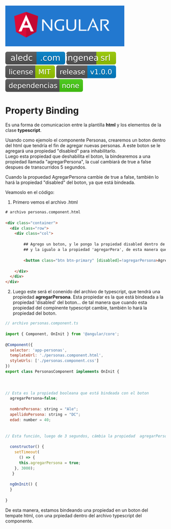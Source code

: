 ![Angular](https://github.com/aledc7/Angular/blob/master/resources/angular.png?raw=true)


[![aledc.tk](https://github.com/aledc7/Scrum-Certification/blob/master/recursos/aledc.com.svg)](https://aledc.tk)
[![ingenea.com.ar](https://github.com/aledc7/Scrum-Certification/blob/master/recursos/ingenea.svg)](http://ingenea.com.ar)
[![License](https://github.com/aledc7/Scrum-Certification/blob/master/recursos/mit-license.svg)](https://aledc.com)
[![GitHub release](https://github.com/aledc7/Scrum-Certification/blob/master/recursos/release.svg)](https://aledc.com)
[![Dependencies](https://github.com/aledc7/Scrum-Certification/blob/master/recursos/dependencias-none.svg)](https://aledc.com)

# Property Binding

Es una forma de comunicacion entre la plantilla __html__ y los elementos de la clase __typescript__.


Usando como ejemolo el componente Personas, crearemos un boton dentro del html que tendría el fin de agregar nuevas personas.
A este boton se le agregará una propiedad "disabled" para inhabilitarlo.  
Luego esta propiedad que deshabilita el boton, la bindearemos a una propiedad llamada "agregarPersona", la cual cambiará de true a false despues de transcurridos 5 segundos.

Cuando la propuedad AgregarPersona cambie de true a false,  también lo hará la propiedad "disabled" del boton, ya que está bindeada.

Veamoslo en el código:


1. Primero vemos el archivo .html


```html
# archivo personas.component.html

<div class="container">
  <div class="row">
    <div class="col">
    
        ## Agrego un boton, y le pongo la propiedad disabled dentro de u array
        ## y la igualo a la propiedad 'agregarPera', de esta manera queda bindeada.

        <button class="btn btn-primary" [disabled]=!agregarPersona>Agregar Persona</button>
        
    </div>
  </div>
</div>
````

2. Luego este será el conenido del archivo de typescript, que tendrá una propiedad __agregarPersona__. 
Esta propiedar es la que está bindeada a la propiedad 'disabled' del boton... de tal manera que cuando esta propiedad del compinente typescript cambie, también lo hará la propiedad del boton.

```js
// archivo personas.component.ts

import { Component, OnInit } from '@angular/core';

@Component({
  selector: 'app-personas',
  templateUrl: './personas.component.html',
  styleUrls: ['./personas.component.css']
})
export class PersonasComponent implements OnInit {



// Esta es la propiedad booleana que está bindeada con el boton
  agregarPersona=false;

  nombrePersona: string = "Ale";
  apellidoPersona: string = "DC";
  edad: number = 40;


// Esta función, luego de 3 segundos, cámbia la propiedad  agregarPersona y la asigna a true. 

  constructor() {
    setTimeout(
      () => {
      this.agregarPersona = true;
    }, 3000);
   }

  ngOnInit() {
  }

}

````

De esta manera, estamos bindeando una propiedad en un boton del tempate html, con una prpiedad dentro del archivo typescript del componente.   






